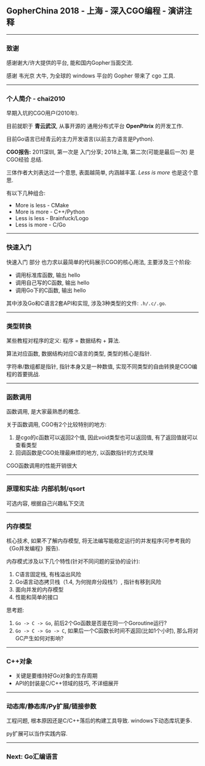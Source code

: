 ## GopherChina 2018 - 上海 - 深入CGO编程 - 演讲注释

-----------------

### 致谢

感谢谢大/许大提供的平台, 能和国内Gopher当面交流.

感谢 韦光京 大牛, 为全球的 windows 平台的 Gopher 带来了 cgo 工具.

-----------------

### 个人简介 - chai2010

早期入坑的CGO用户(2010年).

目前就职于 **青云武汉**, 从事开源的 通用分布式平台 **OpenPitrix** 的开发工作.

目前Go语言已经青云的主力开发语言(以前主力语言是Python).

**CGO报告:** 2011深圳, 第一次是 入门分享; 2018上海, 第二次(可能是最后一次) 是 CGO经验 总结.

三体作者大刘表达过一个意思, 表面越简单, 内涵越丰富. *Less is more* 也是这个意思.

有以下几种组合:

- More is less - CMake
- More is more - C++/Python
- Less is less - Brainfuck/Logo
- Less is more - C/Go

------------

### 快速入门

快速入门 部分 也力求以最简单的代码展示CGO的核心用法, 主要涉及三个阶段:

- 调用标准库函数, 输出 hello
- 调用自己写的C函数, 输出 hello
- 调用Go下的C函数, 输出 hello

其中涉及Go和C语言2套API和实现, 涉及3种类型的文件: `.h/.c/.go`.

------------

### 类型转换

某些教程对程序的定义: 程序 = 数据结构 + 算法.

算法对应函数, 数据结构对应C语言的类型, 类型的核心是指针.

字符串/数组都是指针, 指针本身又是一种数值, 实现不同类型的自由转换是CGO编程的首要挑战.

------------

### 函数调用

函数调用, 是大家最熟悉的概念.

关于函数调用, CGO有2个比较特别的地方:

1. 是cgo的c函数可以返回2个值, 因此void类型也可以返回值, 有了返回值就可以查看类型
2. 回调函数是CGO处理最麻烦的地方, 以函数指针的方式处理

CGO函数调用的性能开销很大

------------

### 原理和实战: 内部机制/qsort

可选内容, 根据自己兴趣私下交流

------------

### 内存模型

核心技术, 如果不了解内存模型, 将无法编写能稳定运行的并发程序(可参考我的《Go并发编程》报告).

内存模式涉及以下几个特性(针对不同问题的妥协的设计):

1. C语言固定栈, 有栈溢出风险
2. Go语言动态拷贝栈（1.4, 为何抛弃分段栈?）, 指针有移到风险
3. 面向并发的内存模型
4. 性能和简单的接口

思考题:

1. `Go -> C -> Go`, 前后2个Go函数是否是在同一个Goroutine运行?
2. `Go -> C -> Go -> C`, 如果后一个C函数长时间不返回(比如1个小时), 那么将对GC产生如何对影响?

------------

### C++对象

- 关键是要维持好Go对象的生存周期
- API的封装是C/C++领域的技巧, 不详细展开

------------

### 动态库/静态库/Py扩展/链接参数

工程问题, 根本原因还是C/C++落后的构建工具导致. windows下动态库坑更多.

py扩展可以当作实践内容.

------------

### Next: Go汇编语言

